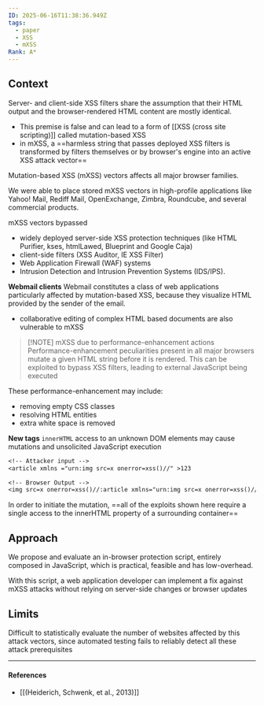 ```yaml
---
ID: 2025-06-16T11:38:36.949Z
tags:
  - paper
  - XSS
  - mXSS
Rank: A*
---
```

## Context

Server- and client-side XSS filters share the assumption that their HTML output and the browser-rendered HTML content are mostly identical.
- This premise is false and can lead to a form of [[XSS (cross site scripting)]] called mutation-based XSS
- in mXSS, a ==harmless string that passes deployed XSS filters is transformed by filters themselves or by browser's engine into an active XSS attack vector==

Mutation-based XSS (mXSS) vectors affects all major browser families.

We were able to place stored mXSS vectors in high-profile applications like Yahoo! Mail, Rediff Mail, OpenExchange, Zimbra, Roundcube, and several commercial products.

mXSS vectors bypassed
- widely deployed server-side XSS protection techniques (like HTML Purifier, kses, htmlLawed, Blueprint and Google Caja)
- client-side filters (XSS Auditor, IE XSS Filter)
- Web Application Firewall (WAF) systems
- Intrusion Detection and Intrusion Prevention Systems (IDS/IPS).

**Webmail clients**
Webmail constitutes a class of web applications particularly affected by mutation-based XSS, because they visualize HTML provided by the sender of the email.
- collaborative editing of complex HTML based documents are also vulnerable to mXSS

> [!NOTE] mXSS due to performance-enhancement actions
> Performance-enhancement peculiarities present in all major browsers mutate a given HTML string before it is rendered. This can be exploited to bypass XSS filters, leading to external JavaScript being executed

These performance-enhancement may include:
- removing empty CSS classes
- resolving HTML entities
- extra white space is removed

**New tags**
`innerHTML` access to an unknown DOM elements may cause mutations and unsolicited JavaScript execution

```txt
<!-- Attacker input -->
<article xmlns ="urn:img src=x onerror=xss()//" >123

<!-- Browser Output -->
<img src=x onerror=xss()//:article xmlns="urn:img src=x onerror=xss()//">123 </img src=x onerror=xss()//: article>
```

In order to initiate the mutation, ==all of the exploits shown here require a single access to the innerHTML property of a surrounding container==
## Approach

We propose and evaluate an in-browser protection script, entirely composed in JavaScript, which is practical, feasible and has low-overhead.

With this script, a web application developer can implement a fix against mXSS attacks without relying on server-side changes or browser updates

## Limits

Difficult to statistically evaluate the number of websites affected by this attack vectors, since automated testing fails to reliably detect all these attack prerequisites

---
#### References
- [[(Heiderich, Schwenk, et al., 2013)]]
